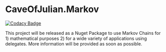 # CaveOfJulian.Markov
[![Codacy Badge](https://api.codacy.com/project/badge/Grade/fc7b4272676048578c795fbb19c02098)](https://www.codacy.com/manual/caveofjulian/CaveOfJulian.Markov?utm_source=github.com&amp;utm_medium=referral&amp;utm_content=caveofjulian/CaveOfJulian.Markov&amp;utm_campaign=Badge_Grade)

This project will be released as a Nuget Package to use Markov Chains for 1) mathematical purposes 2) for a wide variety of applications using delegates. More information will be provided as soon as possible.
